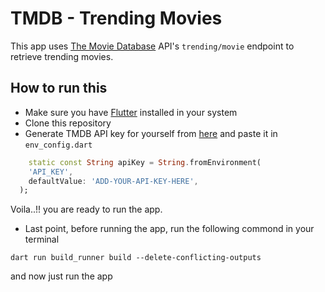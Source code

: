 # TMDB - Trending Movies

This app uses [The Movie Database](https://www.themoviedb.org/documentation/api) API's `trending/movie` endpoint to retrieve trending movies.

## How to run this 

* Make sure you have [Flutter](https://docs.flutter.dev/get-started/install) installed in your system
* Clone this repository 
* Generate TMDB API key for yourself from [here](https://developer.themoviedb.org/reference/intro/getting-started) and paste it in `env_config.dart`
```dart
    static const String apiKey = String.fromEnvironment(
    'API_KEY',
    defaultValue: 'ADD-YOUR-API-KEY-HERE',
  );
```

Voila..!! you are ready to run the app.

* Last point, before running the app, run the following commond in your terminal 
```
dart run build_runner build --delete-conflicting-outputs 
```

and now just run the app


